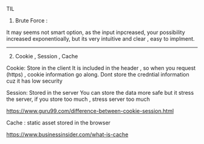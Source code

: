 TIL

1. Brute Force :

  It may seems not smart option, as the input inpcreased, your possibility increased exponentioally,
  but its very intuitive and clear , easy to implment.
  
  
  -----------------------------

2.   Cookie , Session ,  Cache



Cookie:  Store in the  client 
         It is included in the header , so when you request (https) , cookie information go along. Dont store the credntial information cuz it has low security 
         
      

Session:   Stored in the server
          You can store the data more safe but it stress the server, if you store too much , stress server too much 


https://www.guru99.com/difference-between-cookie-session.html



Cache :    static asset stored in the browser 


https://www.businessinsider.com/what-is-cache
